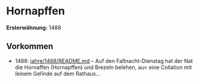 # Hornapffen

**Ersterwähnung:** 1488

## Vorkommen
- 1488: [jahre/1488/README.md](../jahre/1488/README.md) – Auf den Faſtnacht-Dienstag hat der Nat die Hornaffen
(Hornapffen) und Brezeln beſehen, au< eine Collation mit
ſeinem Geſinde auf dem Rathaus...
